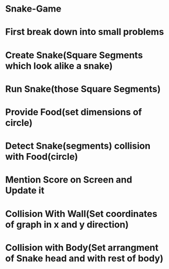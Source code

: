 # Snake-Game
# First break down into small problems
# Create Snake(Square Segments which look alike a snake)
# Run Snake(those Square Segments)
# Provide Food(set dimensions of circle)
# Detect Snake(segments) collision with Food(circle)
# Mention Score on Screen and Update it 
# Collision With Wall(Set coordinates of graph in x and y direction)
# Collision with Body(Set arrangment of Snake head and with rest of body)
